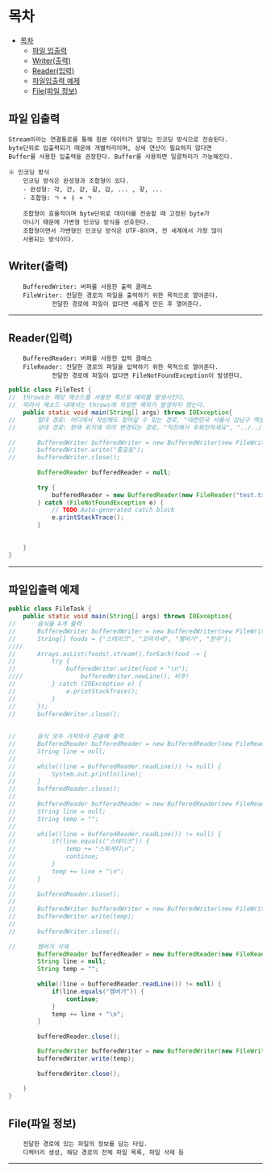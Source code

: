 # 목차
- [목차](#목차)
  - [파일 입출력](#파일-입출력)
  - [Writer(출력)](#writer출력)
  - [Reader(입력)](#reader입력)
  - [파일입출력 예제](#파일입출력-예제)
  - [File(파일 정보)](#file파일-정보)
## 파일 입출력
	Stream이라는 연결통로를 통해 원본 데이터가 알맞는 인코딩 방식으로 전송된다.
	byte단위로 입출력되기 때문에 개별처리이며, 상세 연산이 필요하지 않다면
	Buffer를 사용한 입출력을 권장한다. Buffer를 사용하면 일괄처리가 가능해진다.

	※ 인코딩 방식
		인코딩 방식은 완성형과 조합형이 있다.
		- 완성형: 각, 간, 갇, 갈, 감, ... , 갛, ...
		- 조합형: ㄱ + ㅏ + ㄱ

		조합형이 효율적이며 byte단위로 데이터를 전송할 때 고정된 byte가
		아니기 때문에 가변형 인코딩 방식을 선호한다.
		조합형이면서 가변형인 인코딩 방식은 UTF-8이며, 전 세계에서 가장 많이
		사용되는 방식이다.


## 	Writer(출력)
		BufferedWriter: 버퍼를 사용한 출력 클래스
		FileWriter: 전달한 경로의 파일을 출력하기 위한 목적으로 열어준다.
			    전달한 경로에 파일이 없다면 새롭게 만든 후 열어준다.
---
##	Reader(입력)
		BufferedReader: 버퍼를 사용한 입력 클래스
		FileReader: 전달한 경로의 파일을 입력하기 위한 목적으로 열어준다.
			    전달한 경로에 파일이 없다면 FileNotFoundException이 발생한다.
```java
public class FileTest {
//	throws는 해당 메소드를 사용한 쪽으로 예외를 발생시킨다.
//	따라서 메소드 내에서는 throws에 작성한 예외가 발생하지 않는다.
	public static void main(String[] args) throws IOException{
//		절대 경로: 어디에서 작성해도 찾아갈 수 있는 경로, "대한민국 서울시 강남구 역삼동 123-22 빌딩 302호", "C:/a/b"
//		상대 경로: 현재 위치에 따라 변경되는 경로, "직진해서 우회전하세요", "../../a/b", "./a", "a"
		
//		BufferedWriter bufferedWriter = new BufferedWriter(new FileWriter("test.txt", true));
//		bufferedWriter.write("홍길동");
//		bufferedWriter.close();
		
		BufferedReader bufferedReader = null;
		
		try {
			bufferedReader = new BufferedReader(new FileReader("test.txt"));
		} catch (FileNotFoundException e) {
			// TODO Auto-generated catch block
			e.printStackTrace();
		}
		
		
	}
}
```
---
## 파일입출력 예제
```java
public class FileTask {
	public static void main(String[] args) throws IOException{
//		음식을 4개 출력
//		BufferedWriter bufferedWriter = new BufferedWriter(new FileWriter("food.txt"));
//		String[] foods = {"스테이크", "오마카세", "햄버거", "한우"};
////		
//		Arrays.asList(foods).stream().forEach(food -> {
//			try {
//				bufferedWriter.write(food + "\n");
////				bufferedWriter.newLine(); 비추!
//			} catch (IOException e) {
//				e.printStackTrace();
//			}
//		});
//		bufferedWriter.close();
		
		
//		음식 모두 가져와서 콘솔에 출력
//		BufferedReader bufferedReader = new BufferedReader(new FileReader("food.txt"));
//		String line = null;
//		
//		while((line = bufferedReader.readLine()) != null) {
//			System.out.println(line);
//		}
//		bufferedReader.close();
//		
//		BufferedReader bufferedReader = new BufferedReader(new FileReader("food.txt"));
//		String line = null;
//		String temp = "";
//		
//		while((line = bufferedReader.readLine()) != null) {
//			if(line.equals("스테이크")) {
//				temp += "스파게티\n";
//				continue;
//			}
//			temp += line + "\n";
//		}
//		
//		bufferedReader.close();
//
//		BufferedWriter bufferedWriter = new BufferedWriter(new FileWriter("food.txt"));
//		bufferedWriter.write(temp);
//		
//		bufferedWriter.close();
		
//		햄버거 삭제
		BufferedReader bufferedReader = new BufferedReader(new FileReader("food.txt"));
		String line = null;
		String temp = "";
		
		while((line = bufferedReader.readLine()) != null) {
			if(line.equals("햄버거")) {
				continue;
			}
			temp += line + "\n";
		}
		
		bufferedReader.close();

		BufferedWriter bufferedWriter = new BufferedWriter(new FileWriter("food.txt"));
		bufferedWriter.write(temp);
		
		bufferedWriter.close();
		
	}
}
```



##	File(파일 정보)
		전달한 경로에 있는 파일의 정보를 담는 타입.
		디렉터리 생성, 해당 경로의 전체 파일 목록, 파일 삭제 등
---
